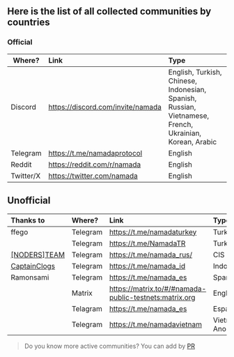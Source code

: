 ## Here is the list of all collected communities by countries 

### Official 
| Where?    | Link                                | Type                                                                                                   |
| --------- | :---------------------------------- | :----------------------------------------------------------------------------------------------------- |
| Discord   | <https://discord.com/invite/namada> | English, Turkish, Chinese, Indonesian, Spanish, Russian, Vietnamese, French, Ukrainian, Korean, Arabic |
| Telegram  | <https://t.me/namadaprotocol>       | English                                                                                                |
| Reddit    | <https://reddit.com/r/namada>       | English                                                                                                |
| Twitter/X | https://twitter.com/namada          | English                                                                                                |
## Unofficial
| Thanks to                                        | Where?   | Link                                                     | Type                    |
| :----------------------------------------------- | :------- | :------------------------------------------------------- | :---------------------- |
| ffego                                            | Telegram | <https://t.me/namadaturkey>                              | Turkey                  |
|                                                  | Telegram | <https://t.me/NamadaTR>                                  | Turkey                  |
| [[NODERS]TEAM](https://noders.team/)             | Telegram | <https://t.me/namada_rus/>                               | CIS (Russian)           |
| [CaptainClogs](https://twitter.com/captainclogs) | Telegram | <https://t.me/namada_id>                                 | Indonesia               |
| Ramonsami                                        | Telegram | <https://t.me/namada_es>                                 | Spanish                 |
|                                                  | Matrix   | <https://matrix.to/#/#namada-public-testnets:matrix.org> | English                 |
|                                                  | Telagram | https://t.me/namada_es                                   | Español                 |
|                                                  | Telegram | https://t.me/namadavietnam                               | Vietnam<br>Anoma/Namada |
> Do you know more active communities? You can add by [PR]()